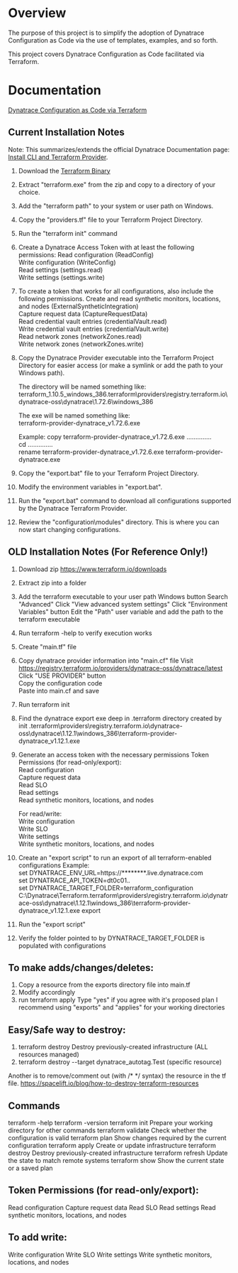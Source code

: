 # Overview
The purpose of this project is to simplify the adoption of Dynatrace Configuration as Code via the use of templates, examples, and so forth.

This project covers Dynatrace Configuration as Code facilitated via Terraform.

# Documentation
[Dynatrace Configuration as Code via Terraform](https://docs.dynatrace.com/docs/shortlink/configuration-as-code-terraform) 

## Current Installation Notes

Note: This summarizes/extends the official Dynatrace Documentation page:
[Install CLI and Terraform Provider](https://docs.dynatrace.com/docs/shortlink/terraform-cli).

1)  Download the [Terraform Binary](https://developer.hashicorp.com/terraform/install)

2)  Extract "terraform.exe" from the zip and copy to a directory of your choice.

3)  Add the "terraform path" to your system or user path on Windows.

4)  Copy the "providers.tf" file to your Terraform Project Directory.

5)  Run the "terraform init" command

6) Create a Dynatrace Access Token with at least the following permissions:
    Read configuration (ReadConfig)  
    Write configuration (WriteConfig)  
    Read settings (settings.read)  
    Write settings (settings.write)  

7)  To create a token that works for all configurations, also include the following permissions.
    Create and read synthetic monitors, locations, and nodes (ExternalSyntheticIntegration)  
    Capture request data (CaptureRequestData)  
    Read credential vault entries (credentialVault.read)  
    Write credential vault entries (credentialVault.write)  
    Read network zones (networkZones.read)  
    Write network zones (networkZones.write)  

8)  Copy the Dynatrace Provider executable into the Terraform Project Directory for easier access (or make a symlink or add the path to your Windows path).

    The directory will be named something like:  
    terraform_1.10.5_windows_386\.terraform\providers\registry.terraform.io\dynatrace-oss\dynatrace\1.72.6\windows_386

    The exe will be named something like:  
    terraform-provider-dynatrace_v1.72.6.exe  

    Example:
    copy terraform-provider-dynatrace_v1.72.6.exe ..\..\..\..\..\..\..  
    cd ..\..\..\..\..\..\..  
    rename terraform-provider-dynatrace_v1.72.6.exe terraform-provider-dynatrace.exe  

9)  Copy the "export.bat" file to your Terraform Project Directory.

10)  Modify the environment variables in "export.bat".

11)  Run the "export.bat" command to download all configurations supported by the Dynatrace Terraform Provider.

12)  Review the "configuration\modules" directory.  This is where you can now start changing configurations.

## OLD Installation Notes (For Reference Only!)
1)  Download zip
	https://www.terraform.io/downloads
2)  Extract zip into a folder
3)  Add the terraform executable to your user path
	Windows button
	Search "Advanced"
	Click "View advanced system settings"
	Click "Environment Variables" button
	Edit the "Path" user variable and add the path to the terraform executable 
4)  Run terraform -help to verify execution works
5)  Create "main.tf" file
6)  Copy dynatrace provider information into "main.cf" file
	Visit https://registry.terraform.io/providers/dynatrace-oss/dynatrace/latest
	Click "USE PROVIDER" button  
	Copy the configuration code  
	Paste into main.cf and save  
7)  Run terraform init  
8)  Find the dynatrace export exe deep in .terraform directory created by init
	.terraform\providers\registry.terraform.io\dynatrace-oss\dynatrace\1.12.1\windows_386\terraform-provider-dynatrace_v1.12.1.exe
9)  Generate an access token with the necessary permissions
	Token Permissions (for read-only/export):  
	Read configuration  
	Capture request data  
	Read SLO  
	Read settings  
	Read synthetic monitors, locations, and nodes  
  
	For read/write:  
	Write configuration  
	Write SLO  
	Write settings  
	Write synthetic monitors, locations, and nodes  
10) Create an "export script" to run an export of all terraform-enabled configurations
	Example:  
	set DYNATRACE_ENV_URL=https://********.live.dynatrace.com  
	set DYNATRACE_API_TOKEN=dt0c01.*.*  
	set DYNATRACE_TARGET_FOLDER=terraform_configuration  
	C:\Dynatrace\Terraform\.terraform\providers\registry.terraform.io\dynatrace-oss\dynatrace\1.12.1\windows_386\terraform-provider-dynatrace_v1.12.1.exe export  
11) Run the "export script"  
12) Verify the folder pointed to by DYNATRACE_TARGET_FOLDER is populated with configurations

## To make adds/changes/deletes:
1)  Copy a resource from the exports directory file into main.tf
2)  Modify accordingly
3)  run terraform apply
    Type "yes" if you agree with it's proposed plan
    I recommend using "exports" and "applies" for your working directories

## Easy/Safe way to destroy:
1)  terraform destroy Destroy previously-created infrastructure (ALL resources managed)
2)  terraform destroy --target dynatrace_autotag.Test (specific resource)

Another is to remove/comment out (with /* */ syntax) the resource in the tf file.
https://spacelift.io/blog/how-to-destroy-terraform-resources

## Commands
terraform -help
terraform -version
terraform init     Prepare your working directory for other commands
terraform validate Check whether the configuration is valid
terraform plan     Show changes required by the current configuration
terraform apply    Create or update infrastructure
terraform destroy  Destroy previously-created infrastructure
terraform refresh  Update the state to match remote systems
terraform show     Show the current state or a saved plan

## Token Permissions (for read-only/export):
Read configuration
Capture request data
Read SLO
Read settings
Read synthetic monitors, locations, and nodes

## To add write:
Write configuration
Write SLO
Write settings
Write synthetic monitors, locations, and nodes
